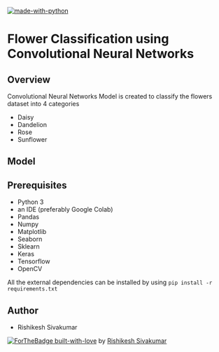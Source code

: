 [![made-with-python](https://img.shields.io/badge/Made%20with-Python-1f425f.svg)](https://www.python.org/)

# Flower Classification using Convolutional Neural Networks

## Overview
Convolutional Neural Networks Model is created to classify the flowers dataset into 4 categories
* Daisy
* Dandelion
* Rose
* Sunflower

## Model


## Prerequisites
* Python 3 
* an IDE (preferably Google Colab)
* Pandas 
* Numpy 
* Matplotlib 
* Seaborn
* Sklearn
* Keras
* Tensorflow
* OpenCV


All the external dependencies can be installed by using ```pip install -r requirements.txt```

## Author
* Rishikesh Sivakumar

[![ForTheBadge built-with-love](http://ForTheBadge.com/images/badges/built-with-love.svg)](https://GitHub.com/Naereen/) by [Rishikesh Sivakumar](https://www.linkedin.com/in/rishikesh-sivakumar-1a166a18b/)

